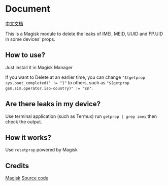 # Document
[中文文档](https://github.com/RiwiHow/DeleteProps/blob/master/Doc/Chinese%20Simplified.md)

This is a Magisk module to delete the leaks of IMEI, MEID, UUID and FP.UID in some devices' props.
## How to use?
Just install it in Magisk Manager

If you want to Delete at an earlier time, you can change `"$(getprop sys.boot_completed)" != "1"` to others, such as `"$(getprop gsm.sim.operator.iso-country)" != "cn"`.
## Are there leaks in my device?
Use terminal application (such as Termux) run `getprop | grep imei` then check the output.
## How it works?
Use `resetprop` powered by Magisk
## Credits
[Magisk](https://github.com/topjohnwu/Magisk)
[Source code](https://t.me/CodeOfMeowCat/255710)